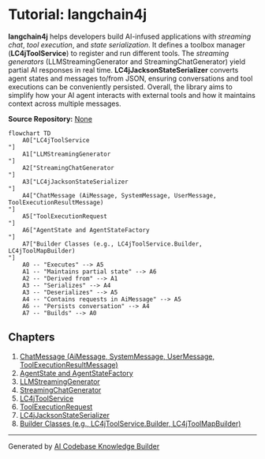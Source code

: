 # Tutorial: langchain4j

**langchain4j** helps developers build AI-infused applications with *streaming chat*, 
*tool execution*, and *state serialization*. It defines a toolbox manager (**LC4jToolService**)
to register and run different tools. The *streaming generators* (LLMStreamingGenerator and 
StreamingChatGenerator) yield partial AI responses in real time. 
**LC4jJacksonStateSerializer** converts agent states and messages to/from JSON, 
ensuring conversations and tool executions can be conveniently persisted. 
Overall, the library aims to simplify how your AI agent interacts with external tools 
and how it maintains context across multiple messages.


**Source Repository:** [None](None)

```mermaid
flowchart TD
    A0["LC4jToolService
"]
    A1["LLMStreamingGenerator
"]
    A2["StreamingChatGenerator
"]
    A3["LC4jJacksonStateSerializer
"]
    A4["ChatMessage (AiMessage, SystemMessage, UserMessage, ToolExecutionResultMessage)
"]
    A5["ToolExecutionRequest
"]
    A6["AgentState and AgentStateFactory
"]
    A7["Builder Classes (e.g., LC4jToolService.Builder, LC4jToolMapBuilder)
"]
    A0 -- "Executes" --> A5
    A1 -- "Maintains partial state" --> A6
    A2 -- "Derived from" --> A1
    A3 -- "Serializes" --> A4
    A3 -- "Deserializes" --> A5
    A4 -- "Contains requests in AiMessage" --> A5
    A6 -- "Persists conversation" --> A4
    A7 -- "Builds" --> A0
```

## Chapters

1. [ChatMessage (AiMessage, SystemMessage, UserMessage, ToolExecutionResultMessage)
](01_chatmessage__aimessage__systemmessage__usermessage__toolexecutionresultmessage__.md)
2. [AgentState and AgentStateFactory
](02_agentstate_and_agentstatefactory_.md)
3. [LLMStreamingGenerator
](03_llmstreaminggenerator_.md)
4. [StreamingChatGenerator
](04_streamingchatgenerator_.md)
5. [LC4jToolService
](05_lc4jtoolservice_.md)
6. [ToolExecutionRequest
](06_toolexecutionrequest_.md)
7. [LC4jJacksonStateSerializer
](07_lc4jjacksonstateserializer_.md)
8. [Builder Classes (e.g., LC4jToolService.Builder, LC4jToolMapBuilder)
](08_builder_classes__e_g___lc4jtoolservice_builder__lc4jtoolmapbuilder__.md)


---

Generated by [AI Codebase Knowledge Builder](https://github.com/The-Pocket/Tutorial-Codebase-Knowledge)